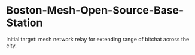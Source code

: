 # Boston-Mesh-Open-Source-Base-Station
Initial target: mesh network relay for extending range of bitchat across the city.
